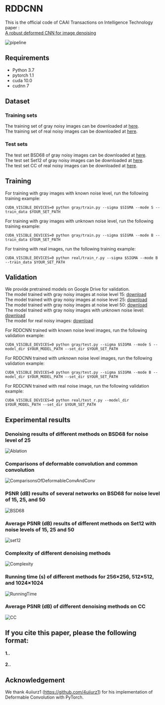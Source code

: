 # RDDCNN 
This is the official code of CAAI Transactions on Intelligence Technology paper :<br>
[A robust deformed CNN for image denoising]()<br>

![pipeline](https://github.com/hellloxiaotian/RDDCNN/pipeline.jpg)

## Requirements
- Python 3.7
- pytorch 1.1
- cuda 10.0
- cudnn 7

## Dataset
### Training sets
The training set of gray noisy images can be downloaded at [here](https://drive.google.com/file/d/1NlmMR4RtWBar04stavxuAserPryGfoT0/view?usp=sharing).  
The training set of real noisy images can be downloaded at [here](https://drive.google.com/file/d/1zsYoxREQx8EcP0THS9ZqNehriegaqoxz/view?usp=sharing).
### Test sets
The test set BSD68 of gray noisy images can be downloaded at [here](https://drive.google.com/file/d/1lxXQ_buMll_JVWxKpk5fp0jduW5F_MHe/view?usp=sharing).  
The test set Set12 of gray noisy images can be downloaded at [here](https://drive.google.com/file/d/1cpQwFpNv1MXsM5bJkIumYfww8EPtlkWf/view?usp=sharing).  
The test set CC of real noisy images can be downloaded at [here](https://drive.google.com/file/d/17DE-SV85Slu2foC0F0Ftob5VmRrHWI2h/view?usp=sharing ).  

## Training
For training with gray images with known noise level, run the following training example:
```shell
CUDA_VISIBLE_DEVICES=0 python gray/train.py --sigma $SIGMA --mode S --train_data $YOUR_SET_PATH
```
For training with gray images with unknown noise level, run the following training example:
```shell
CUDA_VISIBLE_DEVICES=0 python gray/train.py --sigma $SIGMA --mode B --train_data $YOUR_SET_PATH
```
For training with real images, run the following training example:
```shell
CUDA_VISIBLE_DEVICES=0 python real/train_r.py --sigma $SIGMA --mode B --train_data $YOUR_SET_PATH
```

## Validation
We provide pretrained models on Google Drive for validation.  
The model trained with gray noisy images at noise level 15: [download](https://drive.google.com/file/d/1T-DvCBR97ZS9_QexC2kPzh8gsCuPW6d0/view?usp=sharing)  
The model trained with gray noisy images at noise level 25: [download](https://drive.google.com/file/d/16AmrwkGSxJCJcJbmPgGIJT-Ej8KW4RJ9/view?usp=sharing)  
The model trained with gray noisy images at noise level 50: [download](https://drive.google.com/file/d/1uLXr6DQdbY3bHfnC9O3WxCoLkY6GD11t/view?usp=sharing)  
The model trained with gray noisy images with unknown noise level: [download](https://drive.google.com/file/d/1Z2sUN2hflaRy9YsZZ7Z0ELJqTQMgeSjH/view?usp=sharing)  
The model for real noisy images: [download](https://drive.google.com/file/d/1fA2Pz-y2ytW7igg0ItlB_qW829ce52tS/view?usp=sharing)

For RDDCNN trained with known noise level images, run the following validation example:
```shell
CUDA_VISIBLE_DEVICES=0 python gray/test.py --sigma $SIGMA --mode S --model_dir $YOUR_MODEL_PATH --set_dir $YOUR_SET_PATH
```
For RDDCNN trained with unknown noise level images, run the following validation example:
```shell
CUDA_VISIBLE_DEVICES=0 python gray/test.py --sigma $SIGMA --mode B --model_dir $YOUR_MODEL_PATH --set_dir $YOUR_SET_PATH
```
For RDDCNN trained with real noise image, run the following validation example:
```shell
CUDA_VISIBLE_DEVICES=0 python real/test_r.py --model_dir $YOUR_MODEL_PATH --set_dir $YOUR_SET_PATH
```

## Experimental results
### Denoising results of different methods on BSD68 for noise level of 25
![Ablation](https://github.com/hellloxiaotian/RDDCNN/ExperimetnalResults/Ablation.png)
### Comparisons of deformable convolution and common convolution
![ComparisonsOfDeformableConvAndConv](https://github.com/hellloxiaotian/RDDCNN/ExperimetnalResults/ComparisonsOfDeformableConvAndConv.png)
### PSNR (dB) results of several networks on BSD68 for noise level of 15, 25, and 50
![BSD68](https://github.com/hellloxiaotian/RDDCNN/ExperimetnalResults/BSD68.png)
### Average PSNR (dB) results of different methods on Set12 with noise levels of 15, 25 and 50
![set12](https://github.com/hellloxiaotian/RDDCNN/ExperimetnalResults/Set12.png)
### Complexity of different denoising methods
![Complexity](https://github.com/hellloxiaotian/RDDCNN/ExperimetnalResults/Complexity.png)
### Running time (s) of different methods for  256×256, 512×512, and 1024×1024
![RunningTime](https://github.com/hellloxiaotian/RDDCNN/ExperimetnalResults/RunningTime.png)
### Average PSNR (dB) of different denoising methods on CC
![CC](https://github.com/hellloxiaotian/RDDCNN/ExperimetnalResults/CC.png)

## If you cite this paper, please the following format:  
#### 1..  
#### 2..

## Acknowledgement
We thank 4uiiurz1 (https://github.com/4uiiurz1) for his implementation of Deformable Convolution with PyTorch.
